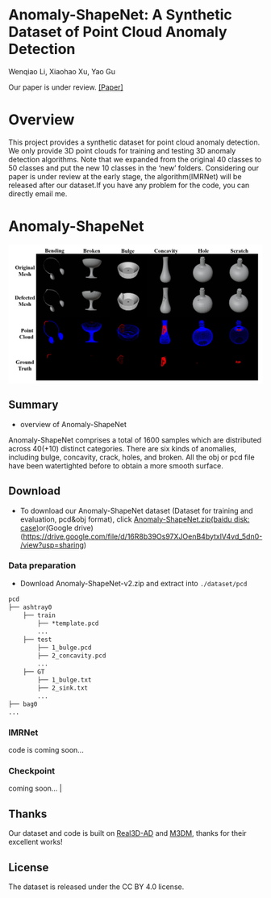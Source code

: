 # Anomaly-ShapeNet: A Synthetic Dataset of Point Cloud Anomaly Detection

Wenqiao Li, Xiaohao Xu, Yao Gu

Our paper is under review. [[Paper]](https://arxiv.org/abs/2311.14897)

# Overview
This project provides a synthetic dataset for point cloud anomaly detection. We only provide 3D point clouds for training and testing 3D anomaly detection algorithms.
Note that we expanded from the original 40 classes to 50 classes and put the new 10 classes in the ‘new’ folders.
Considering our paper is under review at the early stage, the algorithm(IMRNet) will be released after our dataset.If you have any problem for the code, you can directly email me. 


# Anomaly-ShapeNet

<img src="./examples.png" width=900 alt="Dataset" align=center>


## Summary
+ overview of Anomaly-ShapeNet

Anomaly-ShapeNet comprises a total of 1600 samples which are distributed across 40(+10) distinct categories. There are six kinds of anomalies, including bulge, concavity, crack, holes, and broken. All the obj or pcd file have been watertighted before to obtain a more smooth surface.


## Download

+ To download our Anomaly-ShapeNet dataset (Dataset for training and evaluation, pcd&obj format), click [Anomaly-ShapeNet.zip(baidu disk: case)](https://pan.baidu.com/s/1Nm50WIU_jx5viozwe59HsQ?pwd=case)or(Google drive)(https://drive.google.com/file/d/16R8b39Os97XJOenB4bytxlV4vd_5dn0-/view?usp=sharing)



### Data preparation
- Download Anomaly-ShapeNet-v2.zip and extract into `./dataset/pcd`
```
pcd
├── ashtray0
    ├── train
        ├── *template.pcd
        ...
    ├── test
        ├── 1_bulge.pcd
        ├── 2_concavity.pcd
        ...
    ├── GT
        ├── 1_bulge.txt
        ├── 2_sink.txt
        ... 
├── bag0
...
```
### IMRNet

code is coming soon...

### Checkpoint

coming soon...
                                                                                                    |
## Thanks

Our dataset and code is built on [Real3D-AD](https://github.com/eliahuhorwitz/3D-ADS) and [M3DM](https://github.com/nomewang/M3DM), thanks for their excellent works!

## License
The dataset is released under the CC BY 4.0 license.
